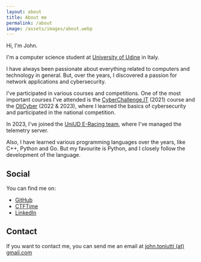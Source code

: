 ```yaml
---
layout: about
title: About me
permalink: /about
image: /assets/images/about.webp
---
```


Hi,
I'm John.

I'm a computer science student at [University of Udine](https://www.uniud.it) in Italy.

I have always been passionate about everything related to computers and technology in general. But, over the years, I discovered a passion for network applications and cybersecurity.

I've participated in various courses and competitions. One of the most important courses I've attended is the [CyberChallenge.IT](https://cyberchallenge.it) (2021) course and the [OliCyber](https://olicyber.it) (2022 & 2023), where I learned the basics of cybersecurity and participated in the national competition.

In 2023, I've joined the [UniUD E-Racing team](https://formulasae.uniud.it/), where I've managed the telemetry server.

Also, I have learned various programming languages over the years, like C++, Python and Go. But my favourite is Python, and I closely follow the development of the language.

## Social

You can find me on:

- [GitHub](https://github.com/jotonedev)
- [CTFTime](https://ctftime.org/user/104016)
- [LinkedIn](https://www.linkedin.com/in/john-toniutti/)

## Contact

If you want to contact me, you can send me an email at [john.toniutti (at) gmail.com](mailto:john.toniutti@gmail.com)
